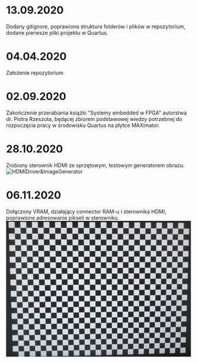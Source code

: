 # 13.09.2020
Dodany gitignore, poprawiona struktura folderów i plików w repozytorium, dodane pierwsze pliki projektu w Quartus.

# 04.04.2020
Założenie repozytorium

# 02.09.2020
Zakończenie przerabiania książki "Systemy embedded w FPGA" autorstwa dr. Piotra Rzeszuta, będącej zbiorem podstawowej wiedzy potrzebnej do rozpoczęcia pracy w środowisku Quartus na płytce MAXimator.

# 28.10.2020
Zrobiony sterownik HDMI ze sprzętowym, testowym generatorem obrazu.
![HDMIDriver&ImageGenerator](https://j.gifs.com/WL4rZn.gif)

# 06.11.2020
Dołączony VRAM, działający connector RAM-u i sterownika HDMI, poprawione adresowanie pikseli w sterowniku.
![ReadFromRAM](Assets/ReadFromRAM.jpg)

